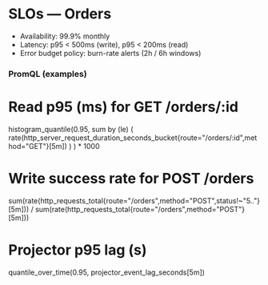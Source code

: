 # SLOs — Orders
- Availability: 99.9% monthly
- Latency: p95 < 500ms (write), p95 < 200ms (read)
- Error budget policy: burn-rate alerts (2h / 6h windows)

### PromQL (examples)

# Read p95 (ms) for GET /orders/:id
histogram_quantile(0.95,
  sum by (le) (
    rate(http_server_request_duration_seconds_bucket{route="/orders/:id",method="GET"}[5m])
  )
) * 1000

# Write success rate for POST /orders
sum(rate(http_requests_total{route="/orders",method="POST",status!~"5.."}[5m]))
/
sum(rate(http_requests_total{route="/orders",method="POST"}[5m]))

# Projector p95 lag (s)
quantile_over_time(0.95, projector_event_lag_seconds[5m])
